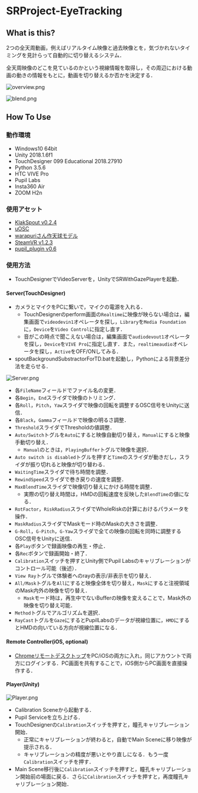 # SRProject-EyeTracking

## What is this?

2つの全天周動画，例えばリアルタイム映像と過去映像とを，気づかれないタイミングを見計らって自動的に切り替えるシステム．

全天周映像のどこを見ているのかという視線情報を取得し，その周辺における動画の動きの情報をもとに，動画を切り替えるか否かを決定する．

![overview.png](https://github.com/inamilab/EyeHacker/blob/develop/images/overview.png)

![blend.png](https://github.com/inamilab/SRProject-EyeTracking/blob/develop/images/blend.png)

## How To Use

### 動作環境

* Windows10 64bit
* Unity 2018.1.6f1
* TouchDesigner 099 Educational 2018.27910
* Python 3.5.6
* HTC VIVE Pro
* Pupil Labs
* Insta360 Air
* ZOOM H2n

### 使用アセット

* [KlakSpout v0.2.4](https://github.com/keijiro/KlakSpout)
* [uOSC](https://github.com/hecomi/uOSC)
* [warapuriさん作天球モデル](http://warapuri.com/post/131599525953/unity%E3%81%A8oculus%E3%81%A7360%E5%BA%A6%E3%83%91%E3%83%8E%E3%83%A9%E3%83%9E%E5%85%A8%E5%A4%A9%E5%91%A8%E5%8B%95%E7%94%BB%E3%82%92%E8%A6%8B%E3%82%8B%E6%96%B9%E6%B3%95%E7%84%A1%E6%96%99%E7%B7%A8)
* [SteamVR v1.2.3](https://github.com/ValveSoftware/steamvr_unity_plugin/releases/tag/1.2.3)
* [pupil_plugin v0.6](https://github.com/pupil-labs/hmd-eyes/releases)

### 使用方法

* TouchDesignerでVideoServerを，UnityでSRWithGazePlayerを起動．

#### Server(TouchDesigner)

* カメラとマイクをPCに繋いで，マイクの電源を入れる．
  * TouchDesignerのperform画面の`Realtime`に映像が映らない場合は，編集画面で`videodevin1`オペレータを探し，`Library`を`Media Foundation`に，`Device`を`Video Control`に指定し直す．
  * 音がこの時点で聞こえない場合は，編集画面で`audiodevout1`オペレータを探し，`Device`を`VIVE Pro`に指定し直す．また，`realtimeaudio`オペレータを探し，`Active`をOFF/ONしてみる．
* spoutBackgroundSubstractorForTD.batを起動し，Pythonによる背景差分法を走らせる．

![Server.png](https://github.com/inamilab/SRProject-EyeTracking/blob/develop/images/Server.png)

* 各`FileName`フィールドでファイル名の変更．
* 各`Begin`，`End`スライダで映像のトリミング．
* 各`Roll`，`Pitch`，`Yaw`スライダで映像の回転を調整するOSC信号をUnityに送信．
* 各`Black`，`Gamma`フィールドで映像の明るさ調整．
* `Threshold`スライダでThresholdの値調整．
* `Auto/Switch`トグルを`Auto`にすると映像自動切り替え，`Manual`にすると映像手動切り替え．
  * `Manual`のときは，`PlayingBuffer`トグルで映像を選択．
* `Auto switch is disabled`トグルを押すと`Time`のスライダが動きだし，スライダが振り切れると映像が切り替わる．
* `WaitingTime`スライダで待ち時間を調整．
* `RewindSpeed`スライダで巻き戻りの速度を調整．
* `MaxBlendTime`スライダで映像切り替えにかける時間を調整．
  * 実際の切り替え時間は，HMDの回転速度を反映した`BlendTime`の値になる．
* `RotFactor`，`RiskRadius`スライダでWholeRiskの計算におけるパラメータを操作．
* `MaskRadius`スライダでMaskモード時のMaskの大きさを調整．
* `G-Roll`，`G-Pitch`，`G-Yaw`スライダで全ての映像の回転を同時に調整するOSC信号をUnityに送信．
* 各`Play`ボタンで録画映像の再生・停止．
* 各`Rec`ボタンで録画開始・終了．
* `Calibration`スイッチを押すとUnity側でPupil Labsのキャリブレーションがコントロール可能（後述）． 
* `View Ray`トグルで体験者へのrayの表示/非表示を切り替え．
* `All/Mask`トグルを`All`にすると映像全体を切り替え，`Mask`にすると注視領域のMask内外の映像を切り替え．
  * `Mask`モード時は，再生中でないBufferの映像を変えることで，Mask外の映像を切り替え可能．
* `Method`トグルでアルゴリズムを選択．
* `RayCast`トグルを`Gaze`にするとPupilLabsのデータが視線位置に，`HMD`にするとHMDの向いている方向が視線位置になる．

#### Remote Controller(iOS, optional)

* [Chromeリモートデスクトップ](https://apps.apple.com/jp/app/chrome-%E3%83%AA%E3%83%A2%E3%83%BC%E3%83%88-%E3%83%87%E3%82%B9%E3%82%AF%E3%83%88%E3%83%83%E3%83%97/id944025852)をPC/iOSの両方に入れ，同じアカウントで両方にログインする．PC画面を共有することで，iOS側からPC画面を直接操作する．

#### Player(Unity)

![Player.png](https://github.com/inamilab/SRProject-EyeTracking/blob/develop/images/Player.png)

* Calibration Sceneから起動する．
* Pupil Serviceを立ち上げる．
* TouchDesignerの`Calibration`スイッチを押すと，瞳孔キャリブレーション開始．
  * 正常にキャリブレーションが終わると，自動でMain Sceneに移り映像が提示される．
  * キャリブレーションの精度が悪いとやり直しになる．もう一度`Calibration`スイッチを押す．
* Main Scene移行後に`Calibration`スイッチを押すと，瞳孔キャリブレーション開始前の場面に戻る．さらに`Calibration`スイッチを押すと，再度瞳孔キャリブレーション開始．
